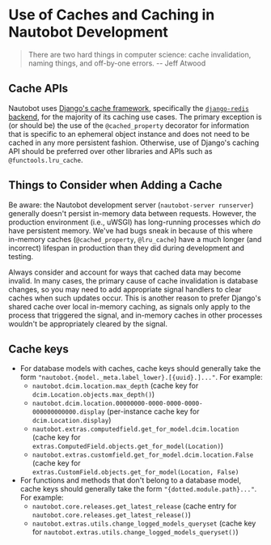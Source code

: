 # Use of Caches and Caching in Nautobot Development

> There are two hard things in computer science: cache invalidation, naming things, and off-by-one errors. -- Jeff Atwood

## Cache APIs

Nautobot uses [Django's cache framework](https://docs.djangoproject.com/en/stable/topics/cache/), specifically the [`django-redis` backend](https://github.com/jazzband/django-redis?tab=readme-ov-file#configure-as-cache-backend), for the majority of its caching use cases. The primary exception is (or should be) the use of the `@cached_property` decorator for information that is specific to an ephemeral object instance and does not need to be cached in any more persistent fashion. Otherwise, use of Django's caching API should be preferred over other libraries and APIs such as `@functools.lru_cache`.

## Things to Consider when Adding a Cache

Be aware: the Nautobot development server (`nautobot-server runserver`) generally doesn't persist in-memory data between requests. However, the production environment (i.e., uWSGI) has long-running processes which _do_ have persistent memory. We've had bugs sneak in because of this where in-memory caches (`@cached_property`, `@lru_cache`) have a much longer (and incorrect) lifespan in production than they did during development and testing.

Always consider and account for ways that cached data may become invalid. In many cases, the primary cause of cache invalidation is database changes, so you may need to add appropriate signal handlers to clear caches when such updates occur. This is another reason to prefer Django's shared cache over local in-memory caching, as signals only apply to the process that triggered the signal, and in-memory caches in other processes wouldn't be appropriately cleared by the signal.

## Cache keys

* For database models with caches, cache keys should generally take the form `"nautobot.{model._meta.label_lower}.[{uuid}.]..."`. For example:
    * `nautobot.dcim.location.max_depth` (cache key for `dcim.Location.objects.max_depth()`)
    * `nautobot.dcim.location.00000000-0000-0000-0000-000000000000.display` (per-instance cache key for `dcim.Location.display`)
    * `nautobot.extras.computedfield.get_for_model.dcim.location` (cache key for `extras.ComputedField.objects.get_for_model(Location)`)
    * `nautobot.extras.customfield.get_for_model.dcim.location.False` (cache key for `extras.CustomField.objects.get_for_model(Location, False)`
* For functions and methods that don't belong to a database model, cache keys should generally take the form `"{dotted.module.path}..."`. For example:
    * `nautobot.core.releases.get_latest_release` (cache entry for `nautobot.core.releases.get_latest_release()`)
    * `nautobot.extras.utils.change_logged_models_queryset` (cache key for `nautobot.extras.utils.change_logged_models_queryset()`)
